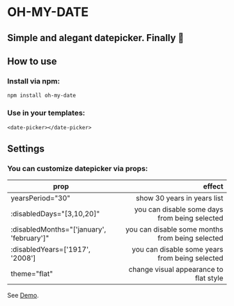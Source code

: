 # OH-MY-DATE

## Simple and alegant datepicker. Finally 🤘

## How to use

### Install via npm:

```
npm install oh-my-date
```

### Use in your templates:

```
<date-picker></date-picker>
```

## Settings

### You can customize datepicker via props:

| prop                                      |                                          effect |
| ----------------------------------------- | ----------------------------------------------: |
| yearsPeriod="30"                          |                     show 30 years in years list |
| :disabledDays="[3,10,20]"                 |   you can disable some days from being selected |
| :disabledMonths="['january', 'february']" | you can disable some months from being selected |
| :disabledYears=['1917', '2008']           |  you can disable some years from being selected |
| theme="flat"                              |          change visual appearance to flat style |

See [Demo](https://bagahunda.github.io).
